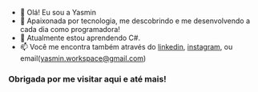- 👋 Olá! Eu sou a Yasmin
- 👀 Apaixonada por tecnologia, me descobrindo e me desenvolvendo a cada dia como programadora!
- 🌱 Atualmente estou aprendendo C#.
- 📫 Você me encontra também através do [linkedin](https://www.linkedin.com/in/yasmin-sales-maia-69b9471a7/), [instagram](https://www.instagram.com/ymaias/), ou email(yasmin.workspace@gmail.com)
### Obrigada por me visitar aqui e até mais!

<!---
ymaias/ymaias is a ✨ special ✨ repository because its `README.md` (this file) appears on your GitHub profile.
You can click the Preview link to take a look at your changes.
--->
